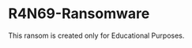 # R4N69-Ransomware
                                                                                              
This ransom is created only for Educational Purposes.
